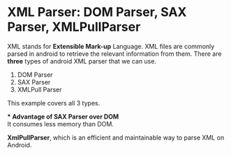 # XML Parser: DOM Parser, SAX Parser, XMLPullParser

XML stands for <b>Extensible Mark-up</b> Language. XML files are commonly parsed in android to retrieve the relevant information from them. There are <b>three</b> types of android XML parser that we can use.              
     

1. DOM Parser        
2. SAX Parser                  
3. XMLPull Parser

This example covers all 3 types.         

<b>* Advantage of SAX Parser over DOM</b>                                          
It consumes less memory than DOM.


<b>XmlPullParser</b>, which is an efficient and maintainable way to parse XML on Android.
